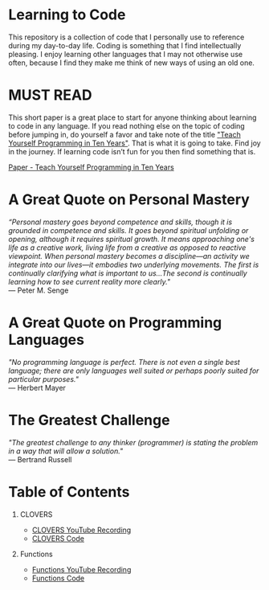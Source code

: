 # Learning to Code
This repository is a collection of code that I personally use to reference during my day-to-day life. Coding is something that I find intellectually pleasing. I enjoy learning other languages that I may not otherwise use often, because I find they make me think of new ways of using an old one. 

# MUST READ
This short paper is a great place to start for anyone thinking about learning to code in any language. If you read nothing else on the topic of coding before jumping in, do yourself a favor and take note of the title ["Teach Yourself Programming in Ten Years"](http://norvig.com/21-days.html). That is what it is going to take. Find joy in the journey. If learning code isn’t fun for you then find something that is.

[Paper - Teach Yourself Programming in Ten Years](http://norvig.com/21-days.html)

# A Great Quote on Personal Mastery
*“Personal mastery goes beyond competence and skills, though it is grounded in competence and skills. It goes beyond spiritual unfolding or opening, although it requires spiritual growth. It means approaching one's life as a creative work, living life from a creative as opposed to reactive viewpoint.  When personal mastery becomes a discipline—an activity we integrate into our lives—it embodies two underlying movements. The first is continually clarifying what is important to us…The second is continually learning how to see current reality more clearly."*
<br />    — Peter M. Senge

# A Great Quote on Programming Languages
*"No programming language is perfect. There is not even a single best language; there are only languages well suited or perhaps poorly suited for particular purposes."*
<br />    — Herbert Mayer

# The Greatest Challenge
*"The greatest challenge to any thinker (programmer) is stating the problem in a way that will allow a solution."*
<br />  — Bertrand Russell

# Table of Contents
1. CLOVERS 
    * [CLOVERS YouTube Recording](https://www.youtube.com/watch?v=5d1LsHf8E-I&feature=youtu.be)
    * [CLOVERS Code](./CLOVERS)

2. Functions
    * [Functions YouTube Recording](https://www.youtube.com/watch?v=9tppHGudMBo&feature=youtu.be)
    * [Functions Code](./Functions)